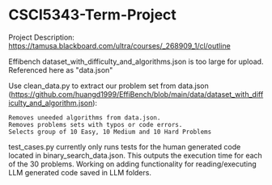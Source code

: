 # CSCI5343-Term-Project

Project Description:
https://tamusa.blackboard.com/ultra/courses/_268909_1/cl/outline

Effibench dataset_with_difficulty_and_algorithms.json is too large for upload. Referenced here as "data.json"

Use clean_data.py to extract our problem set from data.json (https://github.com/huangd1999/EffiBench/blob/main/data/dataset_with_difficulty_and_algorithm.json):

    Removes uneeded algorithms from data.json.
    Removes problems sets with typos or code errors.
    Selects group of 10 Easy, 10 Medium and 10 Hard Problems

test_cases.py currently only runs tests for the human generated code located in binary_search_data.json. This outputs the execution time for each of the 30 problems. Working on adding functionality for reading/executing LLM generated code saved in LLM folders.
